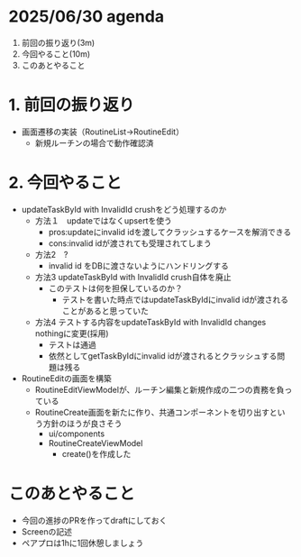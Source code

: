# 2025/06/30 agenda

1. 前回の振り返り(3m)
2. 今回やること(10m)
3. このあとやること
# 1. 前回の振り返り
- 画面遷移の実装（RoutineList->RoutineEdit）
  - 新規ルーチンの場合で動作確認済
# 2. 今回やること
- updateTaskById with InvalidId crushをどう処理するのか
  - 方法１　updateではなくupsertを使う
    - pros:updateにinvalid idを渡してクラッシュするケースを解消できる
    - cons:invalid idが渡されても受理されてしまう
  - 方法2　?
    - invalid id をDBに渡さないようにハンドリングする
  - 方法3 updateTaskById with InvalidId crush自体を廃止
    - このテストは何を担保しているのか？
      - テストを書いた時点ではupdateTaskByIdにinvalid idが渡されることがあると思っていた
  - 方法4 テストする内容をupdateTaskById with InvalidId changes nothingに変更(採用)
    - テストは通過
    - 依然としてgetTaskByIdにinvalid idが渡されるとクラッシュする問題は残る
- RoutineEditの画面を構築
  - RoutineEditViewModelが、ルーチン編集と新規作成の二つの責務を負っている
  - RoutineCreate画面を新たに作り、共通コンポーネントを切り出すという方針のほうが良さそう
    - ui/components
    - RoutineCreateViewModel
      - create()を作成した

# このあとやること
- 今回の進捗のPRを作ってdraftにしておく
- Screenの記述
- ペアプロは1hに1回休憩しましょう